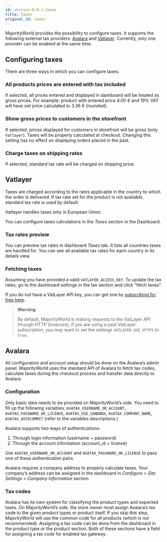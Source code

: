 ```yaml
---
id: version-0.0.1-taxes
title: Taxes
original_id: taxes
---
```


MajorityWorld provides the possibility to configure taxes. It supports the following external tax providers: [Avalara](https://www.avalara.com/) and [Vatlayer](https://vatlayer.com/). Currently, only one provider can be enabled at the same time.


## Configuring taxes

There are three ways in which you can configure taxes:


### All products prices are entered with tax included

If selected, all prices entered and displayed in dashboard will be treated as gross prices. For example: product with entered price 4.00 € and 19% VAT will have net price calculated to 3.36 € (rounded).


### Show gross prices to customers in the storefront

If selected, prices displayed for customers in storefront will be gross (only `Vatlayer`). Taxes will be properly calculated at checkout. Changing this setting has no effect on displaying orders placed in the past.


### Charge taxes on shipping rates

If selected, standard tax rate will be charged on shipping price.


## Vatlayer

Taxes are charged according to the rates applicable in the country to which the order is delivered. If tax rate set for the product is not available, standard tax rate is used by default.

Vatlayer handles taxes only in European Union.

You can configure taxes calculations in the _Taxes_ section in the Dashboard.


### Tax rates preview

You can preview tax rates in dashboard _Taxes_ tab. It lists all countries taxes are handled for. You can see all available tax rates for each country in its details view.


### Fetching taxes

Assuming you have provided a valid `VATLAYER_ACCESS_KEY`. To update the tax rates, go to the dashboard settings in the tax section and click “fetch taxes”.

If you do not have a VatLayer API key, you can get one by [subscribing for free here](https://vatlayer.com/signup?plan=9).

> **Warning**
>
> By default, MajorityWorld is making requests to the VatLayer API through HTTP (insecure), if you are using a paid VatLayer subscription, you may want to set the settings `VATLAYER_USE_HTTPS` to `True`.


## Avalara

All configuration and account setup should be done on the Avalara’s admin panel. MajorityWorld uses the standard API of Avalara to fetch tax codes, calculate taxes during the checkout process and transfer data directly to Avalara.


### Configuration

Only basic data needs to be provided on MajorityWorld’s side. You need to fill up the following variables: `AVATAX_USERNAME_OR_ACCOUNT`, `AVATAX_PASSWORD_OR_LICENSE`, `AVATAX_USE_SANDBOX`, `AVATAX_COMPANY_NAME`, `AVATAX_AUTOCOMMIT` (refer to the variables descriptions.)

Avalara supports two ways of authentications:

1. Through login information (username + password)
2. Through the account information (account_id + license)

Use `AVATAX_USERNAME_OR_ACCOUNT` and `AVATAX_PASSWORD_OR_LICENSE` to pass one of these authentication pairs.

Avalara requires a company address to properly calculate taxes. Your company’s address can be assigned in the dashboard in _Configure_ > _Site Settings_ > _Company Information_ section.


### Tax codes

Avalara has its own system for classifying the product types and expected taxes. On MajorityWorld’s side, the store owner must assign Avalara’s tax code to the given product types or product itself. If you skip this step, MajorityWorld will use the common code for all products (which is not recommended). Assigning a tax code can be done from the dashboard in the product type or the product section. Both of these sections have a field for assigning a tax code for enabled tax gateway.
